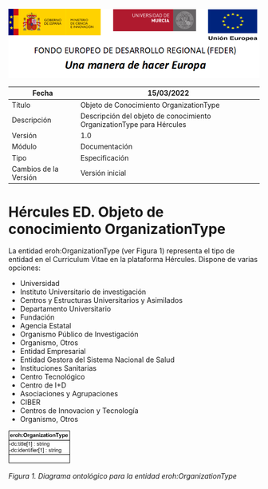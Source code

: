 ![](../../Docs/media/CabeceraDocumentosMD.png)

| Fecha         | 15/03/2022                                                   |
| ------------- | ------------------------------------------------------------ |
|Título|Objeto de Conocimiento OrganizationType| 
|Descripción|Descripción del objeto de conocimiento OrganizationType para Hércules|
|Versión|1.0|
|Módulo|Documentación|
|Tipo|Especificación|
|Cambios de la Versión|Versión inicial|

# Hércules ED. Objeto de conocimiento OrganizationType

La entidad eroh:OrganizationType (ver Figura 1) representa el tipo de entidad en el Curriculum Vitae en la plataforma Hércules. Dispone de varias opciones:
- Universidad
- Instituto Universitario de investigación
- Centros y Estructuras Universitarios y Asimilados
- Departamento Universitario
- Fundación
- Agencia Estatal
- Organismo Público de Investigación
- Organismo, Otros
- Entidad Empresarial
- Entidad Gestora del Sistema Nacional de Salud
- Instituciones Sanitarias
- Centro Tecnológico
- Centro de I+D
- Asociaciones y Agrupaciones
- CIBER
- Centros de Innovacion y Tecnología
- Organismo, Otros

![](../../Docs/media/ObjetosDeConocimiento/OrganizationType.png)

*Figura 1. Diagrama ontológico para la entidad eroh:OrganizationType*
